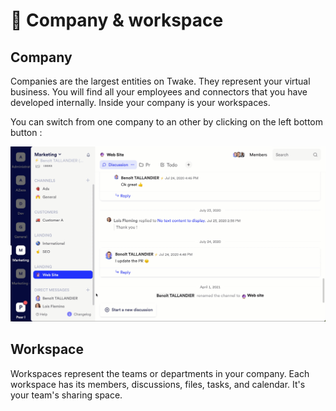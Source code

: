 # 🏢 Company & workspace

## Company

Companies are the largest entities on Twake. They represent your virtual business. You will find all your employees and connectors that you have developed internally. Inside your company is your workspaces.

You can switch from one company to an other by clicking on the left bottom button : 

![](../../.gitbook/assets/changecomp.gif)



## Workspace

Workspaces represent the teams or departments in your company. Each workspace has its members, discussions, files, tasks, and calendar. It's your team's sharing space.


